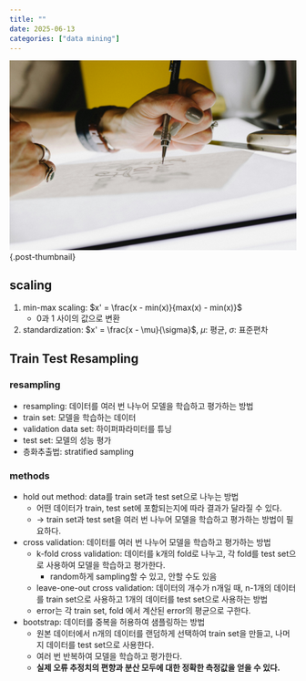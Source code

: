 ```yaml
---
title: ""
date: 2025-06-13
categories: ["data mining"]
---
```


![](/img/human-thumb.jpg){.post-thumbnail}

## scaling

1. min-max scaling: $x' = \frac{x - min(x)}{max(x) - min(x)}$
    - 0과 1 사이의 값으로 변환
2. standardization: $x' = \frac{x - \mu}{\sigma}$, $\mu$: 평균, $\sigma$: 표준편차

## Train Test Resampling

### resampling

- resampling: 데이터를 여러 번 나누어 모델을 학습하고 평가하는 방법
- train set: 모델을 학습하는 데이터
- validation data set: 하이퍼파라미터를 튜닝
- test set: 모델의 성능 평가
- 층화추출법: stratified sampling

### methods

- hold out method: data를 train set과 test set으로 나누는 방법
    - 어떤 데이터가 train, test set에 포함되는지에 따라 결과가 달라질 수 있다.
    - → train set과 test set을 여러 번 나누어 모델을 학습하고 평가하는 방법이 필요하다.
- cross validation: 데이터를 여러 번 나누어 모델을 학습하고 평가하는 방법
    - k-fold cross validation: 데이터를 k개의 fold로 나누고, 각 fold를 test set으로 사용하여 모델을 학습하고 평가한다.
        - random하게 sampling할 수 있고, 안할 수도 있음
    - leave-one-out cross validation: 데이터의 개수가 n개일 때, n-1개의 데이터를 train set으로 사용하고 1개의 데이터를 test set으로 사용하는 방법
    - error는 각 train set, fold 에서 계산된 error의 평균으로 구한다.
- bootstrap: 데이터를 중복을 허용하여 샘플링하는 방법
    - 원본 데이터에서 n개의 데이터를 랜덤하게 선택하여 train set을 만들고, 나머지 데이터를 test set으로 사용한다.
    - 여러 번 반복하여 모델을 학습하고 평가한다.
    - **실제 오류 추정치의 편향과 분산 모두에 대한 정확한 측정값을 얻을 수 있다.**
